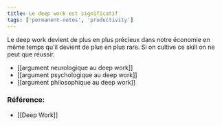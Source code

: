 ```yaml
---
title: Le deep work est significatif
tags: ['permanent-notes', 'productivity']
---
```


Le deep work devient de plus en plus précieux dans notre économie en même temps qu'il devient de plus en plus rare. Si on cultive ce skill on ne peut que réussir. 

- [[argument neurologique au deep work]]
- [[argument psychologique au deep work]]
- [[argument philosophique au deep work]]


### Référence: 
- [[Deep Work]]